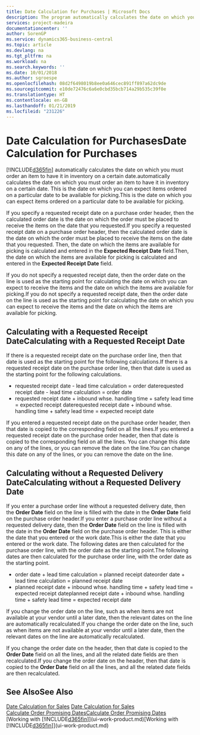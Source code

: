 ```yaml
---
title: Date Calculation for Purchases | Microsoft Docs
description: The program automatically calculates the date on which you must order an item to have it in inventory on a certain date. This is the date on which you can expect items ordered on a particular date to be available for picking.
services: project-madeira
documentationcenter: ''
author: SorenGP
ms.service: dynamics365-business-central
ms.topic: article
ms.devlang: na
ms.tgt_pltfrm: na
ms.workload: na
ms.search.keywords: ''
ms.date: 10/01/2018
ms.author: sgroespe
ms.openlocfilehash: 08d2f6498019b8ee0a646cec891ff897a62dc9de
ms.sourcegitcommit: e10de72476c6a6e0cbd35bcb714a29b535c39f0e
ms.translationtype: HT
ms.contentlocale: en-GB
ms.lasthandoff: 01/21/2019
ms.locfileid: "231226"
---
```

# <a name="date-calculation-for-purchases"></a><span data-ttu-id="f8b8b-104">Date Calculation for Purchases</span><span class="sxs-lookup"><span data-stu-id="f8b8b-104">Date Calculation for Purchases</span></span>
[!INCLUDE[d365fin](includes/d365fin_md.md)] <span data-ttu-id="f8b8b-105">automatically calculates the date on which you must order an item to have it in inventory on a certain date.</span><span class="sxs-lookup"><span data-stu-id="f8b8b-105">automatically calculates the date on which you must order an item to have it in inventory on a certain date.</span></span> <span data-ttu-id="f8b8b-106">This is the date on which you can expect items ordered on a particular date to be available for picking.</span><span class="sxs-lookup"><span data-stu-id="f8b8b-106">This is the date on which you can expect items ordered on a particular date to be available for picking.</span></span>  

<span data-ttu-id="f8b8b-107">If you specify a requested receipt date on a purchase order header, then the calculated order date is the date on which the order must be placed to receive the items on the date that you requested.</span><span class="sxs-lookup"><span data-stu-id="f8b8b-107">If you specify a requested receipt date on a purchase order header, then the calculated order date is the date on which the order must be placed to receive the items on the date that you requested.</span></span> <span data-ttu-id="f8b8b-108">Then, the date on which the items are available for picking is calculated and entered in the **Expected Receipt Date** field.</span><span class="sxs-lookup"><span data-stu-id="f8b8b-108">Then, the date on which the items are available for picking is calculated and entered in the **Expected Receipt Date** field.</span></span>  

<span data-ttu-id="f8b8b-109">If you do not specify a requested receipt date, then the order date on the line is used as the starting point for calculating the date on which you can expect to receive the items and the date on which the items are available for picking.</span><span class="sxs-lookup"><span data-stu-id="f8b8b-109">If you do not specify a requested receipt date, then the order date on the line is used as the starting point for calculating the date on which you can expect to receive the items and the date on which the items are available for picking.</span></span>  

## <a name="calculating-with-a-requested-receipt-date"></a><span data-ttu-id="f8b8b-110">Calculating with a Requested Receipt Date</span><span class="sxs-lookup"><span data-stu-id="f8b8b-110">Calculating with a Requested Receipt Date</span></span>  
<span data-ttu-id="f8b8b-111">If there is a requested receipt date on the purchase order line, then that date is used as the starting point for the following calculations.</span><span class="sxs-lookup"><span data-stu-id="f8b8b-111">If there is a requested receipt date on the purchase order line, then that date is used as the starting point for the following calculations.</span></span>  

- <span data-ttu-id="f8b8b-112">requested receipt date - lead time calculation = order date</span><span class="sxs-lookup"><span data-stu-id="f8b8b-112">requested receipt date - lead time calculation = order date</span></span>  
- <span data-ttu-id="f8b8b-113">requested receipt date + inbound whse. handling time + safety lead time = expected receipt date</span><span class="sxs-lookup"><span data-stu-id="f8b8b-113">requested receipt date + inbound whse. handling time + safety lead time = expected receipt date</span></span>  

<span data-ttu-id="f8b8b-114">If you entered a requested receipt date on the purchase order header, then that date is copied to the corresponding field on all the lines.</span><span class="sxs-lookup"><span data-stu-id="f8b8b-114">If you entered a requested receipt date on the purchase order header, then that date is copied to the corresponding field on all the lines.</span></span> <span data-ttu-id="f8b8b-115">You can change this date on any of the lines, or you can remove the date on the line.</span><span class="sxs-lookup"><span data-stu-id="f8b8b-115">You can change this date on any of the lines, or you can remove the date on the line.</span></span>  

## <a name="calculating-without-a-requested-delivery-date"></a><span data-ttu-id="f8b8b-116">Calculating without a Requested Delivery Date</span><span class="sxs-lookup"><span data-stu-id="f8b8b-116">Calculating without a Requested Delivery Date</span></span>  
<span data-ttu-id="f8b8b-117">If you enter a purchase order line without a requested delivery date, then the **Order Date** field on the line is filled with the date in the **Order Date** field on the purchase order header.</span><span class="sxs-lookup"><span data-stu-id="f8b8b-117">If you enter a purchase order line without a requested delivery date, then the **Order Date** field on the line is filled with the date in the **Order Date** field on the purchase order header.</span></span> <span data-ttu-id="f8b8b-118">This is either the date that you entered or the work date.</span><span class="sxs-lookup"><span data-stu-id="f8b8b-118">This is either the date that you entered or the work date.</span></span> <span data-ttu-id="f8b8b-119">The following dates are then calculated for the purchase order line, with the order date as the starting point.</span><span class="sxs-lookup"><span data-stu-id="f8b8b-119">The following dates are then calculated for the purchase order line, with the order date as the starting point.</span></span>  

- <span data-ttu-id="f8b8b-120">order date + lead time calculation = planned receipt date</span><span class="sxs-lookup"><span data-stu-id="f8b8b-120">order date + lead time calculation = planned receipt date</span></span>  
- <span data-ttu-id="f8b8b-121">planned receipt date + inbound whse. handling time + safety lead time = expected receipt date</span><span class="sxs-lookup"><span data-stu-id="f8b8b-121">planned receipt date + inbound whse. handling time + safety lead time = expected receipt date</span></span>  

<span data-ttu-id="f8b8b-122">If you change the order date on the line, such as when items are not available at your vendor until a later date, then the relevant dates on the line are automatically recalculated.</span><span class="sxs-lookup"><span data-stu-id="f8b8b-122">If you change the order date on the line, such as when items are not available at your vendor until a later date, then the relevant dates on the line are automatically recalculated.</span></span>  

<span data-ttu-id="f8b8b-123">If you change the order date on the header, then that date is copied to the **Order Date** field on all the lines, and all the related date fields are then recalculated.</span><span class="sxs-lookup"><span data-stu-id="f8b8b-123">If you change the order date on the header, then that date is copied to the **Order Date** field on all the lines, and all the related date fields are then recalculated.</span></span>  

## <a name="see-also"></a><span data-ttu-id="f8b8b-124">See Also</span><span class="sxs-lookup"><span data-stu-id="f8b8b-124">See Also</span></span>  
 <span data-ttu-id="f8b8b-125">[Date Calculation for Sales](sales-date-calculation-for-sales.md) </span><span class="sxs-lookup"><span data-stu-id="f8b8b-125">[Date Calculation for Sales](sales-date-calculation-for-sales.md) </span></span>  
 [<span data-ttu-id="f8b8b-126">Calculate Order Promising Dates</span><span class="sxs-lookup"><span data-stu-id="f8b8b-126">Calculate Order Promising Dates</span></span>](sales-how-to-calculate-order-promising-dates.md)  
 <span data-ttu-id="f8b8b-127">[Working with [!INCLUDE[d365fin](includes/d365fin_md.md)]](ui-work-product.md)</span><span class="sxs-lookup"><span data-stu-id="f8b8b-127">[Working with [!INCLUDE[d365fin](includes/d365fin_md.md)]](ui-work-product.md)</span></span>
